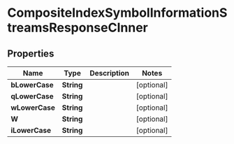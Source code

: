 

# CompositeIndexSymbolInformationStreamsResponseCInner


## Properties

| Name | Type | Description | Notes |
|------------ | ------------- | ------------- | -------------|
|**bLowerCase** | **String** |  |  [optional] |
|**qLowerCase** | **String** |  |  [optional] |
|**wLowerCase** | **String** |  |  [optional] |
|**W** | **String** |  |  [optional] |
|**iLowerCase** | **String** |  |  [optional] |



